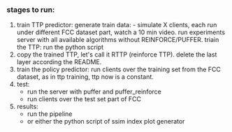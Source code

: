 ### stages to run:
1. train TTP predictor:
    generate train data:
        - simulate X clients, each run under different FCC dataset part, 
            watch a 10 min video. run experiments server with all available algorithms
            without REINFORCE/PUFFER. 
    triain the TTP: run the python script
2. copy the trained TTP, let's call it RTTP (reinforce TTP).
    delete the last layer according the README.
3. train the policy predictor:
    run clients over the training set from the FCC dataset, as in ttp training, ttp now is a constant.
4. test:
    - run the server with puffer and puffer_reinforce
    - run clients over the test set part of FCC
5. results:
    - run the pipeline
    - or either the python script of ssim index plot generator

